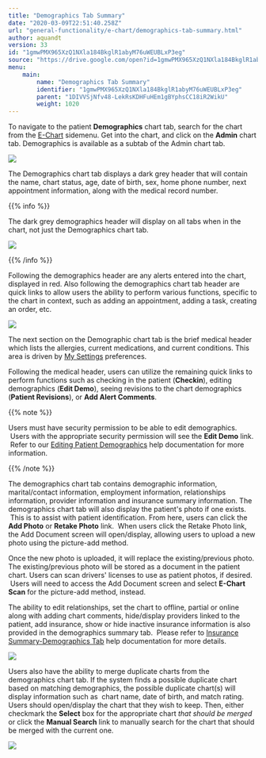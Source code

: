 ```yaml
---
title: "Demographics Tab Summary"
date: "2020-03-09T22:51:40.258Z"
url: "general-functionality/e-chart/demographics-tab-summary.html"
author: aquandt
version: 33
id: "1gmwPMX965XzQ1NXla184BkglR1abyM76uWEUBLxP3eg"
source: "https://drive.google.com/open?id=1gmwPMX965XzQ1NXla184BkglR1abyM76uWEUBLxP3eg"
menu:
    main:
        name: "Demographics Tab Summary"
        identifier: "1gmwPMX965XzQ1NXla184BkglR1abyM76uWEUBLxP3eg"
        parent: "1DIVVSjNfv48-LekRsKDHFuHEm1gBYphsCC18iR2WikU"
        weight: 1020
---
```

To navigate to the patient **Demographics** chart tab, search for the chart from the [E-Chart](https://system/?f=chart) sidemenu. Get into the chart, and click on the **Admin** chart tab. Demographics is available as a subtab of the Admin chart tab.



![](demographics-tab-summary.images/image1.png)



The Demographics chart tab displays a dark grey header that will contain the name, chart status, age, date of birth, sex, home phone number, next appointment information, along with the medical record number.  

{{% info %}}

The dark grey demographics header will display on all tabs when in the chart, not just the Demographics chart tab.



![](demographics-tab-summary.images/image2.png)



{{% /info %}}


Following the demographics header are any alerts entered into the chart, displayed in red. Also following the demographics chart tab header are quick links to allow users the ability to perform various functions, specific to the chart in context, such as adding an appointment, adding a task, creating an order, etc.



![](demographics-tab-summary.images/image3.png)



The next section on the Demographic chart tab is the brief medical header which lists the allergies, current medications, and current conditions. This area is driven by [My Settings](https://system/) preferences.

Following the medical header, users can utilize the remaining quick links to perform functions such as checking in the patient (**Checkin**), editing demographics (**Edit Demo**), seeing revisions to the chart demographics (**Patient Revisions**), or **Add Alert Comments**.



{{% note %}}

Users must have security permission to be able to edit demographics.  Users with the appropriate security permission will see the **Edit Demo** link.  Refer to our [Editing Patient Demographics](editing-demographics.html) help documentation for more information.

{{% /note %}}


The demographics chart tab contains demographic information, marital/contact information, employment information, relationships information, provider information and insurance summary information. The demographics chart tab will also display the patient's photo if one exists.  This is to assist with patient identification. From here, users can click the **Add Photo** or **Retake Photo** link.  When users click the Retake Photo link, the Add Document screen will open/display, allowing users to upload a new photo using the picture-add method.

Once the new photo is uploaded, it will replace the existing/previous photo. The existing/previous photo will be stored as a document in the patient chart. Users can scan drivers' licenses to use as patient photos, if desired.  Users will need to access the Add Document screen and select **E-Chart Scan** for the picture-add method, instead.

The ability to edit relationships, set the chart to offline, partial or online along with adding chart comments, hide/display providers linked to the patient, add insurance, show or hide inactive insurance information is also provided in the demographics summary tab.  Please refer to [Insurance Summary-Demographics Tab](insurance-summary-in-demographics-tab.html) help documentation for more details.



![](demographics-tab-summary.images/image4.png)



Users also have the ability to merge duplicate charts from the demographics chart tab. If the system finds a possible duplicate chart based on matching demographics, the possible duplicate chart(s) will display information such as  chart name, date of birth, and match rating. Users should open/display the chart that they wish to keep. Then, either checkmark the **Select** box for the appropriate chart *that should be merged* or click the **Manual Search** link to manually search for the chart that should be merged with the current one.



![](demographics-tab-summary.images/image5.png)

